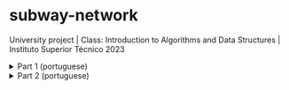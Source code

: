 # subway-network
University project | Class: Introduction to Algorithms and Data Structures | Instituto Superior Técnico 2023

<details>
<summary> Part 1 (portuguese)</summary>
<br>

# Enunciado do Projeto 1 - IAED 2022/23

## Data de entrega: 24 de março 2023, às 19h59

## LOG alterações

- 3mar23 - Publicação do enunciado.

## 1. Introdução

Pretende-se a construção de um sistema de gestão de carreiras de
transporte público.
Para tal, o seu sistema deverá permitir a definição
de estações (paragens) e percursos, assim como a sua consulta.

A interacção com o programa deverá ocorrer através de um conjunto de
linhas compostas por uma letra (comando) e um número de argumentos
dependente do comando a executar.
Pode assumir que todo o *input* fornecido respeitará os tipos indicados,
por exemplo onde é esperado um valor inteiro decimal nunca será
introduzida uma letra.
Os possíveis comandos são listados na tabela seguinte e indicam
as operações a executar.

| Comando | Acção |
|:---:|:---|
| __q__ | termina o programa |
| __c__ | adiciona e lista as carreiras |
| __p__ | adiciona e lista as paragens |
| __l__ | adiciona e lista as ligações entre paragens |
| __i__ | lista os nós de interligação |

## 2. Especificação do problema

O objectivo do projeto é ter um sistema de gestão de carreiras de
transportes públicos.
Para tal são criadas um conjunto de carreiras cujos trajetos correspondem
a uma sequência de ligações entre paragens.

![buslines](triag.png)

Cada __carreira__ (*left*, *right* ou *middle* na figura)
é caracterizada por um nome composto por letras ou
dígitos decimais, uma paragem de origem e uma paragem de destino.
O comprimento do nome não pode exceder __20__ *bytes*.
Notar que um carater acentuado em *utf-8* utiliza mais de um *byte*.
Por exemplo `praça` tem 5 letras mas ocupa 6 *bytes* (`char` em __C__).

Uma __paragem__ (*A1*, *A2*, *B1*, ... na figura)
é caracterizada por um nome e uma localização, latitude
e longitude, representados como números reais em vírgula flutuante.
No nome que descreve a paragem podem ocorrer carateres brancos
(espaços ou tabulador horizontal `\t`).
Neste caso, o nome é representado entre aspas.
Caso não contenha carateres brancos, o nome pode ser delimitado por aspas
ou não.
O nome nunca contém o carater aspa na sua descrição.
O comprimento do nome não pode exceder __50__ *bytes*.

Cada __ligação__ (*A1* para *B1*, *B1* para *C1*, ... na figura)
é caracterizada por uma __carreira__, duas __paragens__
(origem e destino), um custo e uma duração.
Para ser uma ligação válida esta deve representar uma extensão da carreira,
ou seja a origem da ligação é a mesma paragem que a estação terminal da carreira
ou o destino da ligação é a mesma paragem que a estação de partida da carreira.
O custo e a duração são representados como números reais em vírgula flutuante
e devem ser impressos com duas casas decimais (`%.2f`).

Note que podem existir carreiras circulares. Quando se adiciona uma ligação
com origem na última paragem de uma carreira e com destino na primeira paragem
da carreira, então forma-se um ciclo. Nestas situações, a nova ligação é adicionada
no fim da carreira.

Podem existir no máximo __200__ carreiras, __10000__ paragens e
__30000__ ligações.

## 3. Dados de Entrada

O programa deverá ler os dados de entrada a partir da linha de comandos do
terminal.
Nenhuma linha de comandos excede __BUFSIZ__ *bytes* (*8192 bytes* na maioria
dos sistemas).

Durante a execução do programa as instruções devem ser lidas do terminal
(*standard input*) na forma de um conjunto de linhas iniciadas por um
carácter, que se passa a designar por comando, seguido de um número de
informações dependente do comando a executar; o comando e cada uma das
informações são separados por pelo menos um carácter branco.

Os comandos disponíveis são descritos de seguida. Os caracteres `<` e `>`
são utilizados apenas na descrição dos comandos para indicar os parâmetros.
Os parâmetros opcionais estão indicados entre caracteres `[` e `]`.
As repetições estão indicadas entre caracteres `{` e `}`.
Cada comando tem sempre todos os parâmetros necessários à sua correcta
execução.
Os caracteres `...` indicam possíveis repetições de um parâmetro.

Cada comando indica uma determinada acção que se passa a caracterizar em
termos de formato de entrada, formato de saída e erros a retornar.

<u>Se o comando gerar mais de um erro, deverá ser indicado apenas o primeiro.</u>

- __q__ - termina o programa:
  - Formato de entrada: `q`
  - Formato de saída: NADA

- __c__ - adiciona e lista as carreiras:
  - Formato de entrada: `c [ <nome-da-carreira> [ inverso ] ]`
  - Formato de saída sem argumentos: `<nome-da-carreira> <paragem-origem> <paragem-destino> <número-de-paragens> <custo-total> <duração-total>`, pela ordem de criação. As paragens são omitidas para carreiras sem ligações.
  - Formato de saída com argumentos: `<paragem-origem> { , <paragem> }`, pela sequência do percurso se não for criada uma nova carreira.
  - Nota: o parâmetro `inverso` implica a impressão das paragens por ordem inversa e pode ser abreviado até 3 carateres, caso contrário nada deve ser impresso.
  - Erros:
    - `incorrect sort option.` no caso de depois do nome da carreira existir uma palavra que não seja `inverso` ou uma das suas abreviaturas até 3 caracteres.

- __p__ - adiciona e lista paragems:
  - Formato de entrada: `p [ <nome-de-paragem> [ <latitude> <longitude> ] ]`
  - Formato de saída sem argumentos: `<nome-de-paragem>: <latitude> <longitude> <número-de-carreiras>` por cada paragem e pela ordem de criação, uma por linha onde `<número-de-carreiras>` é o número de carreiras que param na paragem.
  - Formato de saída com um argumento: `<latitude> <longitude>`.
    - Se o comando for invocado com três argumentos, é criada uma nova paragem sem gerar dados na saída.
    - Notas:
      - O `<nome-de-paragem>` deve ser delimitado por aspas se o nome contiver carateres brancos (espaço ou tabulador horizontal); o nome não pode conter o carater aspa.
  - Erros:
    - `<nome-de-paragem>: stop already exists.` no caso da criação de uma paragem e já existir uma paragem com o nome indicado.
    - `<nome-de-paragem>: no such stop.` no caso da listagem de uma paragem e não existir uma paragem com o nome indicado.
    - As coordenadas são impressas em 16 posições com 12 dígitos décimais (`%16.12f`).

- __l__ - adiciona ligações:
  - Formato de entrada: `l <nome-de-carreira> <paragem-origem> <paragem-destino> <custo> <duração>`
  - Formato de saída: NADA
  - Notas:
    - O `<nome-de-paragem>` deve ser delimitado por aspas se o nome contiver carateres brancos (espaço ou tabulador horizontal); o nome não pode conter o carater aspa.
  - Erros:
    - `<nome-de-carreira>: no such line.` no caso de não existir uma carreira com o nome indicado.
    - `<nome-de-paragem>: no such stop.` no caso de não existir uma paragem com o nome indicado, origem ou destino.
    - `link cannot be associated with bus line.` no caso das paragens da ligação, origem ou destino, não correspoderem a um dos extremos da carreira.
    - `negative cost or duration.` no caso do custo ou duração serem valores negativos.

- __i__ - lista as interseções entre as carreiras:
  - Formato de entrada: `i`
  - Formato de saída: `<nome-de-paragem> <número-de-carreiras>: <nome-de-carreira> ...` por cada paragem onde pára mais de uma linha, uma por linha por ordem de criação das paragens. Os nomes das carreiras devem ser listados alfabeticamente.

__Só poderá usar as funções de biblioteca definidas em `stdio.h`,
`stdlib.h`, `ctype.h` e `string.h`__

*Nota importante*: não é permitida a utilização da instrução `goto`, da declaração `extern`,
nem da função `qsort` nativa do C e nenhum destes *nomes* deve aparecer no vosso código.

## Exemplos de utilização dos comandos

Considere que estão definidas as carreiras da figura acima.

### __Comando `c`__

```text
c
```

O comando `c` sem argumentos permite listar todas as carreiras do sistema.

```text
c middle
```

O comando `c` seguido de uma carreira existente no sistema permite listar todas as paragens da carreira desde a origem ao destino.

```text
c middle inverso
```

O mesmo que o anterior, mas as paragens são listadas do destino para a origem.

```text
c down
```

O comando `c` seguido de uma carreira não existente no sistema permite criar a nova carreira. Neste caso não há nada a mostrar no output.

### __Comando `p`__

```text
p
```

O comando `p` sem argumentos permite listar todas as paragens do sistema.

```text
p C1
```

O comando `p` com um argumento mostra a latitude e longitude da paragem.

```text
p X1 2.5 45.6
```

O comando `p` com três argumentos cria uma nova paragem.

### __Comando `l`__

```text
l left X1 A1 0.5 2
```

O comando `l` permite adicionar novas ligações a uma carreira. Neste caso, se `X1` for a última paragem da carreira, então a nova ligação é inserida no fim e `A1` é a nova última paragem. Caso contrário, se `A1` é a origem da carreira, então a ligação é inserida no início da carreira e `X1` passa a ser a nova origem. Se ambas as condições se verificarem (inserção de um ciclo na carreira), então a ligação é inserida no fim.

### Comando __`i`__

```text
i
```

O comando `i` permite listar as paragens que correspondem a interseções de carreiras.

## 4. Compilação e teste

O compilador a utilizar é o `gcc` com as seguintes opções de compilação:
`-O3 -Wall -Wextra -Werror -ansi -pedantic`. Para compilar o programa deve
executar o seguinte comando:

```text
  $ gcc -O3 -Wall -Wextra -Werror -ansi -pedantic -o proj1 *.c
```

O programa deverá escrever no *standard output* as respostas aos comandos
apresentados no *standard input*. As respostas são igualmente linhas de
texto formatadas conforme definido anteriormente neste enunciado.
Tenha em atenção ao número de espaços entre elementos do seu output,
assim como a ausência de espaços no final de cada linha. Procure respeitar
escrupulosamente as indicações dadas.

Ver os exemplos de input e respectivos output na pasta `public-tests/`.

O programa deve ser executado da forma seguinte:

```text
  $ ./proj1 < test.in > test.myout
```

Posteriormente poderá comparar o seu output (`*.myout`) com o output previsto (`*.out`) usando o comando `diff`,

```text
  $ diff test.out test.myout
```

Para testar o seu programa poderá executar os passos indicados acima ou usar o comando `make` na pasta `public-tests/`.

## 5. Entrega do Projeto

Será criado um repositório `git` para cada aluno desenvolver e submeter o projeto. Este repositório será criado no [GitLab da RNL](https://gitlab.rnl.tecnico.ulisboa.pt) e será activado quando da publicação deste enunciado.

Na sua submissão do projeto deve considerar os seguinte pontos:

- Considera-se que os seus ficheiros de desenvolvimento do projeto (`.c` e `.h`) estão na raiz do repositório e não numa directoria. *Qualquer ficheiro fora da raíz não será considerado como pertencendo ao seu projeto*.

- A última versão que estiver no repositório da RNL será considerada a submissão para avaliação do projeto. Qualquer versão anterior ou que não esteja no repositório não será considerada na avaliação.

- Antes de fazer qualquer submissão para o repositório da RNL, não se esqueça que deve sempre fazer `pull` para sincronizar o seu repositório local.

- Quando actualizar os ficheiros `.c` e `.h` na directoria `src` no seu repositório na RNL, esta versão será avaliada e será informado se essa versão apresenta a resposta esperada num conjunto de casos de teste. Tal como no repositório dos laboratórios, o resultado da avaliação automática será colocado no repositório do aluno.

- Para que o sistema de avaliação seja executado, tem que esperar pelo menos 10 minutos. Sempre que fizer uma actualização no repositório, começa um novo período de espera de 10 minutos. Exemplos de casos de teste serão oportunamente fornecidos.

- Data limite de entrega do projeto: __24 de março de 2023, às 19h59m__. Até à data limite poderá efectuar o número de submissões que desejar, sendo utilizada para efeitos de avaliação a última versão. Deverá portanto verificar cuidadosamente que a última versão no repositório GitLab da RNL corresponde à versão do projeto que pretende que seja avaliada. Não existirão excepções a esta regra.

## 6. Avaliação do Projeto

Na avaliação do projeto serão consideradas as seguintes componentes:

1. A primeira componente avalia o desempenho da funcionalidade do programa realizado. Esta componente é avaliada entre 0 e 16 valores.

2. A segunda componente avalia a qualidade do código entregue, nomeadamente os seguintes aspectos: comentários, indentação, estruturação, modularidade, abstracção, entre outros. Esta componente poderá variar entre -4 valores e +4 valores relativamente à classificação calculada no item anterior e será atribuída posteriormente.
Algumas *guidelines* sobre este tópico podem ser encontradas [guidelines.md](guidelines.md).

- A classificação da primeira componente da avaliação do projeto é obtida através da execução automática de um conjunto de testes num computador com o sistema operativo GNU/Linux. Torna-se portanto essencial que o código compile correctamente e que respeite o formato de entrada e saída dos dados descrito anteriormente. Projetos que não obedeçam ao formato indicado no enunciado serão penalizados na avaliação automática, podendo, no limite, ter 0 (zero) valores se falharem todos os testes. Os testes considerados para efeitos de avaliação poderão incluir (ou não) os disponibilizados na página da disciplina, além de um conjunto de testes adicionais. A execução de cada programa em cada teste é limitada na quantidade de memória que pode utilizar, e no tempo total disponível para execução, sendo o tempo limite distinto para cada teste.

- Note-se que o facto de um projeto passar com sucesso o conjunto de testes disponibilizado na página da disciplina não implica que esse projeto esteja totalmente correcto. Apenas indica que passou alguns testes com sucesso, mas este conjunto de testes não é exaustivo. É da responsabilidade dos alunos garantir que o código produzido está correcto.

- Em caso algum será disponibilizado qualquer tipo de informação sobre os casos de teste utilizados pelo sistema de avaliação automática. A totalidade dos ficheiros de teste usados na avaliação do projeto serão disponibilizados na página da disciplina após a data de entrega.

## 7. Dicas para Desenvolvimento do Projeto

Abaixo podem encontrar algumas dicas simples que facilitam o despiste de erros comuns no desenvolvimento do projeto.
Sugerimos que __desenvolvam os vossos projetos de forma incremental e que testem as vossas soluções localmente antes de actualizarem no repositório remoto__.

Sugerimos que sigam os seguintes passos:

1. Desenvolva e corrija o código de forma incremental garantindo que compila sem erros nem *warnings*. Não acumule uma série de erros pois o *debug* é tanto mais complexo quanto a dimensão da base de código a analisar.
2. Garanta que está a ler o *input* e a escrever o *output* correctamente, em particular garanta que as *strings* não ficam com espaços extra, `\n` no final, que a formatação está correcta e de acordo com o que está no enunciado, *etc*.
3. Procure desenvolver os comandos pela ordem apresentada.
4. Teste isoladamente cada comando e verifique que funciona correctamente.
</details>

<details>
<summary> Part 2 (portuguese)</summary>
<br>

# Enunciado do Projecto 2 - IAED 2022/2023

## Data de entrega: 14 de abril de 2023, às 19h59m

## LOG alterações

- 27-mar-23 - Publicação do enunciado.

## 1. Introdução

O objectivo deste projeto é o desenvolvimento, em linguagem C, de
funcionalidades adicionais às criadas no primeiro projeto.
A interacção com o programa deverá ocorrer através de um conjunto de
linhas compostas por uma letra (comando) e um número de argumentos
dependente do comando a executar.
Pode assumir que todo o *input* fornecido respeitará os tipos indicados,
por exemplo onde é esperado um valor inteiro decimal nunca será
introduzida uma letra.
Os comandos do primeiro projeto são listados na tabela seguinte e
mantêm as operações a executar.

| Comando | Acção |
|:---:|:---|
| __q__ | termina o programa |
| __c__ | adiciona e lista as carreiras |
| __p__ | adiciona e lista as paragens |
| __l__ | adiciona ligações entre paragens numa carreira |
| __i__ | lista os nós de interligação |

Além dos comandos do primeiro projeto, são adicionados os
comandos listados na tabela seguinte, bem como as operações a executar.

| Comando | Acção |
|:---:|:---|
| __r__ | remove uma carreira |
| __e__ | elimina uma paragem |
| __a__ | apaga todos os dados |

## 2. Especificação do problema

Não existem limites no número de paragens ou ligações,
nem na dimensão dos nomes das carreiras ou paragens,
logo deve procurar utilizar a memória estritamente necessária.
Não podem existir variáveis globais.
Para facilitar a introdução dos dados, pode assumir que cada instrução não
excede 65535 carateres.
Se a memória se esgotar, o programa deve terminar de forma controlada,
imprimindo a mensagem `No memory.`
Antes de terminar, o programa deve libertar toda a memória reservada.

## 3. Dados de Entrada

Durante a execução do programa as instruções devem ser lidas do standard input
na forma de um conjunto de linhas iniciadas por uma palavra, que se passa a
designar por _comando_, seguido de um número de informações dependente do
comando a executar.
Os comandos e os argumentos são separados por espaços ou tabuladores.

Cada comando indica uma determinada ação que se passa a caracterizar em
termos de formato de entrada, formato de saída e erros.
No caso de múltiplos erros para o mesmo comando deverá retornar apenas o
primeiro desses erros.
Os comandos adicionais são:

* __r__ - remove uma carreira:
    * Formato de entrada: `r <nome-de-carreira>`
    * Formato de saída: Nada. Apaga a carreira indicada e todas as ligações por ela usadas.
    * Erros:
        * `<nome-de-carreira>: no such line.` no caso de não existir uma carreira com o nome indicado.
* __e__ - elimina uma paragem:
    * Formato de entrada: `e <nome-de-paragem>`
    * Formato de saída: Apaga a paragem indicada, passando todas as carreiras que nela paravam a saltar a paragem mas mantendo o restante percurso; o custo e a duração resulta da soma dos dois percursos colapsados pela eliminação da paragem; se a paragem for um extremo do percurso de uma carreira, o percurso fica encurtado.
    * Erros:
        * `<nome-de-paragem>: no such stop.` no caso de não existir uma paragem com o nome indicado.

* __a__ - apaga todos os dados:
    * Formato de entrada: `a`
    * Formato de saída: Liberta toda a memória reservada desde o innício da execução (ver _valgrind_).

__Só poderá usar as funções de biblioteca definidas em `stdio.h`,
`stdlib.h`, `ctype.h` e `string.h`__

*Nota importante*: não é permitida a utilização da instrução `goto`, da declaração `extern`,
nem da função `qsort` nativa do C e nenhum destes *nomes* deve aparecer no vosso código.

## Exemplos de utilização dos comandos

Considere que estão definidas as carreiras da figura do enunciado do 1º projeto.

### __Comando `r`__

```text
r middle
```

O comando `r` seguido do nome de uma carreira remove do sistema a carreira indicada e todas as suas ligações.

### __Comando `e`__

```text
e D2
```

O comando `e` seguido de uma paragem existente no sistema remove a paragem do sistema. As ligações das carreiras com a paragem a eliminar têm que ser actualizadas.

### __Comando `a`__

```text
a
```

O comando `a` remove todas as paragens, carreiras e respectivas ligações do sistema.

## 4. Compilação e teste

O compilador a utilizar é o `gcc` com as seguintes opções de compilação:
`-O3 -Wall -Wextra -Werror -ansi -pedantic`. Para compilar o programa deve
executar o seguinte comando:

```text
  $ gcc -O3 -Wall -Wextra -Werror -ansi -pedantic -o proj2 *.c
```

O programa deverá escrever no *standard output* as respostas aos comandos
apresentados no *standard input*. As respostas são igualmente linhas de
texto formatadas conforme definido anteriormente neste enunciado.
Tenha em atenção ao número de espaços entre elementos do seu output,
assim como a ausência de espaços no final de cada linha. Procure respeitar
escrupulosamente as indicações dadas.

Ver os exemplos de input e respectivos output na pasta `public-tests/`.

O programa deve ser executado da forma seguinte:

```text
  $ ./proj2 < test.in > test.myout
```

Posteriormente poderá comparar o seu output (`*.myout`) com o output previsto (`*.out`) usando o comando `diff`,

```text
  $ diff test.out test.myout
```

Para testar o seu programa poderá executar os passos indicados acima ou usar o comando `make` na pasta `public-tests/`.

## 5. Entrega do Projeto

Será criado um repositório `git` para cada aluno desenvolver e submeter o projeto. Este repositório será criado no [GitLab da RNL](https://gitlab.rnl.tecnico.ulisboa.pt) e será activado quando da publicação deste enunciado.

Na sua submissão do projeto deve considerar os seguinte pontos:

- Considera-se que os seus ficheiros de desenvolvimento do projeto (`.c` e `.h`) estão na raiz do repositório e não numa directoria. *Qualquer ficheiro fora da raíz não será considerado como pertencendo ao seu projeto*.

- A última versão que estiver no repositório da RNL será considerada a submissão para avaliação do projeto. Qualquer versão anterior ou que não esteja no repositório não será considerada na avaliação.

- Antes de fazer qualquer submissão para o repositório da RNL, não se esqueça que deve sempre fazer `pull` para sincronizar o seu repositório local.

- Quando actualizar os ficheiros `.c` e `.h` no seu repositório na RNL, esta versão será avaliada e será informado se essa versão apresenta a resposta esperada num conjunto de casos de teste. Tal como no repositório dos laboratórios, o resultado da avaliação automática será colocado no repositório do aluno.

- Para que o sistema de avaliação seja executado, tem que esperar pelo menos 10 minutos. Sempre que fizer uma actualização no repositório, começa um novo período de espera de 10 minutos. Exemplos de casos de teste serão oportunamente fornecidos.

- Data limite de entrega do projeto: __14 de abril de 2023, às 19h59m__. Até à data limite poderá efectuar o número de submissões que desejar, sendo utilizada para efeitos de avaliação a última versão. Deverá portanto verificar cuidadosamente que a última versão no repositório GitLab da RNL corresponde à versão do projeto que pretende que seja avaliada. Não existirão excepções a esta regra.

## 6. Avaliação do Projeto

Na avaliação do projeto serão consideradas as seguintes componentes:

1. A primeira componente será feita automaticamente e avalia o desempenho da funcionalidade do programa realizado. Esta componente é avaliada entre 0 e 16 valores.

2. A segunda componente avalia a qualidade do código entregue, nomeadamente os seguintes aspectos: comentários, indentação, alocação dinâmica de memória, estruturação, modularidade e divisão em ficheiros, abstracção de dados, entre outros.
Esta componente poderá variar entre -4 valores e +4 valores relativamente à classificação calculada no item anterior e será atribuída posteriormente. Algumas *guidelines* sobre este tópico podem ser encontradas em [guidelines.md](guidelines.md).

3. Na segunda componente serão utilizadas as ferramentas _lizard_, _valgrind_, e a opção _fsanitize_ por forma a detectar a complexidade de código, fugas de memória (“memory leaks”) ou outras incorrecções no código, que serão penalizadas.
Aconselha-se que utilizem estas ferramentas para fazer debugging do código e corrigir eventuais incorrecções, antes da submissão do projecto. Algumas dicas para degugging podem ser encontradas em [debugging.md](debugging.md).

- A classificação da primeira componente da avaliação do projeto é obtida através da execução automática de um conjunto de testes num computador com o sistema operativo GNU/Linux. Torna-se portanto essencial que o código compile correctamente e que respeite o formato de entrada e saída dos dados descrito anteriormente. Projetos que não obedeçam ao formato indicado no enunciado serão penalizados na avaliação automática, podendo, no limite, ter 0 (zero) valores se falharem todos os testes. Os testes considerados para efeitos de avaliação poderão incluir (ou não) os disponibilizados na página da disciplina, além de um conjunto de testes adicionais. A execução de cada programa em cada teste é limitada na quantidade de memória que pode utilizar, e no tempo total disponível para execução, sendo o tempo limite distinto para cada teste.

- Note-se que o facto de um projeto passar com sucesso o conjunto de testes disponibilizado na página da disciplina não implica que esse projeto esteja totalmente correcto. Apenas indica que passou alguns testes com sucesso, mas este conjunto de testes não é exaustivo. É da responsabilidade dos alunos garantir que o código produzido está correcto.

- Em caso algum será disponibilizado qualquer tipo de informação sobre os casos de teste utilizados pelo sistema de avaliação automática. A totalidade dos ficheiros de teste usados na avaliação do projeto serão disponibilizados na página da disciplina após a data de entrega.
</details>
